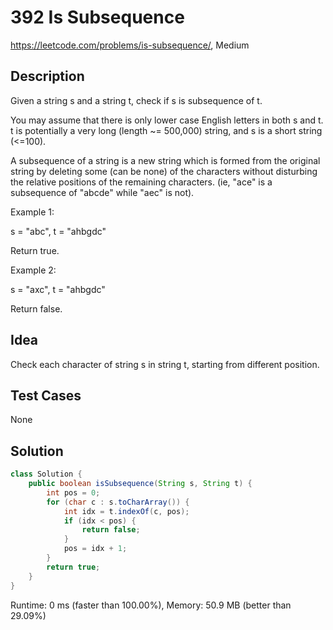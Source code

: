 # 392 Is Subsequence

<https://leetcode.com/problems/is-subsequence/>, Medium

## Description

Given a string s and a string t, check if s is subsequence of t.

You may assume that there is only lower case English letters in both s and t. t is potentially a very long (length ~= 500,000) string, and s is a short string (<=100).

A subsequence of a string is a new string which is formed from the original string by deleting some (can be none) of the characters without disturbing the relative positions of the remaining characters. (ie, "ace" is a subsequence of "abcde" while "aec" is not).

Example 1:

s = "abc", t = "ahbgdc"

Return true.

Example 2:

s = "axc", t = "ahbgdc"

Return false.

## Idea

Check each character of string s in string t, starting from different position.

## Test Cases

None

## Solution

```java
class Solution {
    public boolean isSubsequence(String s, String t) {
        int pos = 0;
        for (char c : s.toCharArray()) {
            int idx = t.indexOf(c, pos);
            if (idx < pos) {
                return false;
            }
            pos = idx + 1;
        }
        return true;
    }
}
```

Runtime: 0 ms (faster than 100.00%), Memory: 50.9 MB (better than 29.09%)
